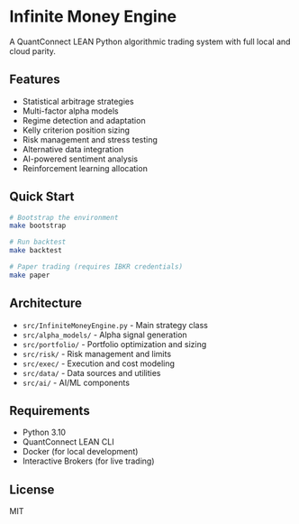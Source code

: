 # Infinite Money Engine

A QuantConnect LEAN Python algorithmic trading system with full local and cloud parity.

## Features

- Statistical arbitrage strategies
- Multi-factor alpha models
- Regime detection and adaptation
- Kelly criterion position sizing
- Risk management and stress testing
- Alternative data integration
- AI-powered sentiment analysis
- Reinforcement learning allocation

## Quick Start

```bash
# Bootstrap the environment
make bootstrap

# Run backtest
make backtest

# Paper trading (requires IBKR credentials)
make paper
```

## Architecture

- `src/InfiniteMoneyEngine.py` - Main strategy class
- `src/alpha_models/` - Alpha signal generation
- `src/portfolio/` - Portfolio optimization and sizing
- `src/risk/` - Risk management and limits
- `src/exec/` - Execution and cost modeling
- `src/data/` - Data sources and utilities
- `src/ai/` - AI/ML components

## Requirements

- Python 3.10
- QuantConnect LEAN CLI
- Docker (for local development)
- Interactive Brokers (for live trading)

## License

MIT

